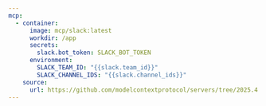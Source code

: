```yaml
---
mcp:
  - container:
      image: mcp/slack:latest
      workdir: /app
      secrets:
        slack.bot_token: SLACK_BOT_TOKEN
      environment:
        SLACK_TEAM_ID: "{{slack.team_id}}"
        SLACK_CHANNEL_IDS: "{{slack.channel_ids}}"
    source:
      url: https://github.com/modelcontextprotocol/servers/tree/2025.4.6
---
```

